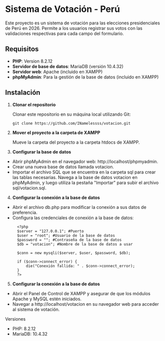 # Sistema de Votación - Perú

Este proyecto es un sistema de votación para las elecciones presidenciales de Perú en 2026. Permite a los usuarios registrar sus votos con las validaciones respectivas para cada campo del formulario.

## Requisitos

- **PHP**: Version 8.2.12
- **Servidor de base de datos**: MariaDB (versión 10.4.32)
- **Servidor web**: Apache (incluido en XAMPP)
- **phpMyAdmin**: Para la gestión de la base de datos (incluido en XAMPP)

## Instalación

1. **Clonar el repositorio**

   Clonar este repositorio en su máquina local utilizando Git:

   ```
   git clone https://github.com/INamelessss/votacion.git
   ```

2. **Mover el proyecto a la carpeta de XAMPP**
   
   Mueve la carpeta del proyecto a la carpeta htdocs de XAMPP.
   
3. **Configurar la base de datos**

- Abrir phpMyAdmin en el navegador web: http://localhost/phpmyadmin.
- Crear una nueva base de datos llamada votacion.
- Importar el archivo SQL que se encuentra en la carpeta sql para crear las tablas necesarias. Navega a la base de datos votacion en phpMyAdmin, y luego utiliza la pestaña "Importar" para subir el archivo sql/votacion.sql.

4. **Configurar la conexión a la base de datos**

- Abrir el archivo db.php para modificar la conexión a sus datos de preferencia.
- Configura las credenciales de conexión a la base de datos:
  ```
    <?php
    $server = "127.0.0.1"; #Puerto
    $user = "root"; #Usuario de la base de datos
    $password = ""; #Contraseña de la base de datos
    $db = "votacion"; #Nombre de la base de datos a usar
    
    $conn = new mysqli($server, $user, $password, $db);
    
    if ($conn->connect_error) {
        die("Conexión fallida: " . $conn->connect_error);
    }
    ?>
5. **Configurar la conexión a la base de datos**
- Abrir el Panel de Control de XAMPP y asegurar de que los módulos Apache y MySQL estén iniciados.
- Navegar a http://localhost/votacion en su navegador web para acceder al sistema de votación.

Versiones
- PHP: 8.2.12
- MariaDB: 10.4.32
